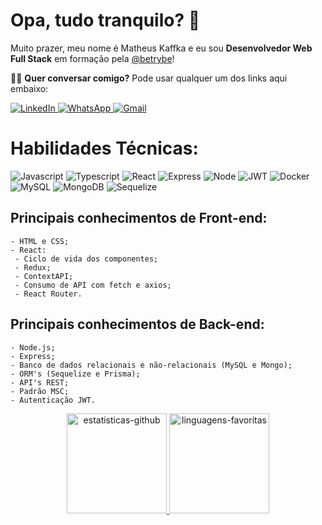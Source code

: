 # Opa, tudo tranquilo? 👋
 
Muito prazer, meu nome é Matheus Kaffka e eu sou **Desenvolvedor Web Full Stack** em formação pela [@betrybe](https://github.com/betrybe)!

🙋‍♂️ **Quer conversar comigo?** Pode usar qualquer um dos links aqui embaixo:

<a href="https://www.linkedin.com/in/matheus-kaffka/">
 <img alt="LinkedIn" src="https://img.shields.io/badge/LinkedIn-0077B5?style=for-the-badge&logo=linkedin&logoColor=white" />
</a>
<a href="https://wa.me/5555999552319">
 <img alt="WhatsApp" src="https://img.shields.io/badge/WhatsApp-25D366?style=for-the-badge&logo=whatsapp&logoColor=white" />
</a>
<a href="mailto:matheus.kaffka@gmail.com">
 <img alt="Gmail" src="https://img.shields.io/badge/Gmail-D14836?style=for-the-badge&logo=gmail&logoColor=white" />
</a>

# Habilidades Técnicas:
![Javascript](https://img.shields.io/badge/JavaScript-323330?style=for-the-badge&logo=javascript&logoColor=F7DF1E)
![Typescript](https://img.shields.io/badge/TypeScript-007ACC?style=for-the-badge&logo=typescript&logoColor=white)
![React](https://img.shields.io/badge/React-20232A?style=for-the-badge&logo=react&logoColor=61DAFB)
![Express](https://img.shields.io/badge/Express.js-000000?style=for-the-badge&logo=express&logoColor=white)
![Node](https://img.shields.io/badge/Node.js-339933?style=for-the-badge&logo=nodedotjs&logoColor=white)
![JWT](https://img.shields.io/badge/JWT-000000?style=for-the-badge&logo=JSON%20web%20tokens&logoColor=white)
![Docker](https://img.shields.io/badge/Docker-2CA5E0?style=for-the-badge&logo=docker&logoColor=white)
![MySQL](https://img.shields.io/badge/MySQL-005C84?style=for-the-badge&logo=mysql&logoColor=white)
![MongoDB](https://img.shields.io/badge/MongoDB-4EA94B?style=for-the-badge&logo=mongodb&logoColor=white)
![Sequelize](https://img.shields.io/badge/Sequelize-52B0E7?style=for-the-badge&logo=Sequelize&logoColor=white)

## Principais conhecimentos de Front-end:
```
- HTML e CSS;
- React:
 - Ciclo de vida dos componentes;
 - Redux;
 - ContextAPI;
 - Consumo de API com fetch e axios;
 - React Router.
```
## Principais conhecimentos de Back-end:
```
- Node.js;
- Express;
- Banco de dados relacionais e não-relacionais (MySQL e Mongo);
- ORM's (Sequelize e Prisma);
- API's REST;
- Padrão MSC;
- Autenticação JWT.
```
<div align="center">
  <a href="https://github.com/matkaf" />
  <img
       height="160em"
       alt="estatisticas-github"
       src="https://github-readme-stats.vercel.app/api?username=matkaf&show_icons=true&theme=dark&include_all_commits=true&count_private=true&hide_border=true&bg_color=0D1117&locale=pt-br"
  />
 <img
      height="160em"
      alt="linguagens-favoritas"
      src="https://github-readme-stats.vercel.app/api/top-langs/?username=matkaf&layout=compact&theme=dark&hide_border=true&bg_color=0D1117&locale=pt-br"
</div>
